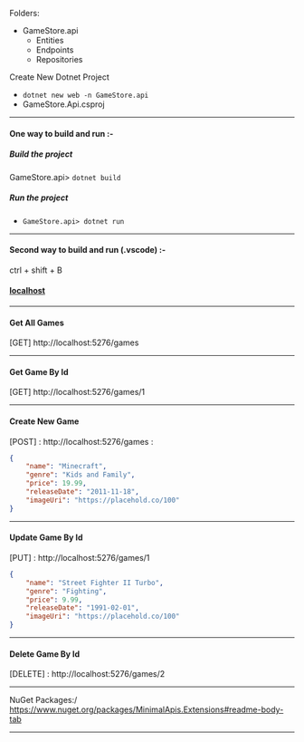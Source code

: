 Folders:
- GameStore.api
  - Entities
  - Endpoints
  - Repositories



Create New Dotnet Project
- `dotnet new web -n GameStore.api`
- GameStore.Api.csproj
---
#### One way to build and run :-

##### Build the project
GameStore.api> `dotnet build`
##### Run the project
- ```GameStore.api> dotnet run```
---
#### Second way to build and run (.vscode) :-
ctrl + shift + B

#### [localhost](http://localhost:5276/)

---
#### Get All Games
[GET]  http://localhost:5276/games
___
#### Get Game By Id
[GET]  http://localhost:5276/games/1
___
#### Create New Game
[POST] : http://localhost:5276/games :
```json
{
    "name": "Minecraft",
    "genre": "Kids and Family",
    "price": 19.99,
    "releaseDate": "2011-11-18",
    "imageUri": "https://placehold.co/100"
}
```
---
#### Update Game By Id
[PUT] : http://localhost:5276/games/1
```json
{
    "name": "Street Fighter II Turbo",
    "genre": "Fighting",
    "price": 9.99,
    "releaseDate": "1991-02-01",
    "imageUri": "https://placehold.co/100"
}
```
---
#### Delete Game By Id
[DELETE] : http://localhost:5276/games/2
___
NuGet Packages:/
https://www.nuget.org/packages/MinimalApis.Extensions#readme-body-tab
___
